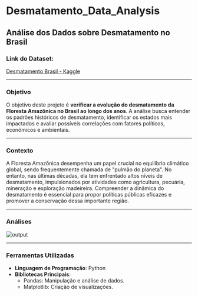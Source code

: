 
# Desmatamento_Data_Analysis

## Análise dos Dados sobre Desmatamento no Brasil

### Link do Dataset:
[Desmatamento Brasil - Kaggle](https://www.kaggle.com/datasets/fidelissauro/desmatamento-brasil/data)

---

### Objetivo
O objetivo deste projeto é **verificar a evolução do desmatamento da Floresta Amazônica no Brasil ao longo dos anos**. A análise busca entender os padrões históricos de desmatamento, identificar os estados mais impactados e avaliar possíveis correlações com fatores políticos, econômicos e ambientais.

---

### Contexto
A Floresta Amazônica desempenha um papel crucial no equilíbrio climático global, sendo frequentemente chamada de "pulmão do planeta". No entanto, nas últimas décadas, ela tem enfrentado altos níveis de desmatamento, impulsionados por atividades como agricultura, pecuária, mineração e exploração madeireira. Compreender a dinâmica do desmatamento é essencial para propor políticas públicas eficazes e promover a conservação dessa importante região.

---

### Análises

![output](https://github.com/user-attachments/assets/063df7ad-6f47-4212-8c15-01781029259e)



---

### Ferramentas Utilizadas
- **Linguagem de Programação**: Python
- **Bibliotecas Principais**:
  - Pandas: Manipulação e análise de dados.
  - Matplotlib: Criação de visualizações.
